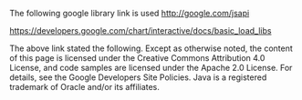The following google library link is used http://google.com/jsapi

https://developers.google.com/chart/interactive/docs/basic_load_libs

The above link stated the following.
Except as otherwise noted, the content of this page is licensed under the Creative Commons Attribution 4.0 License, and code samples are licensed under the Apache 2.0 License. For details, see the Google Developers Site Policies. Java is a registered trademark of Oracle and/or its affiliates.
